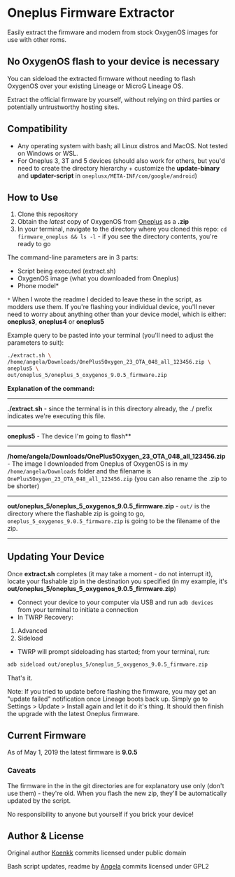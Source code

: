 # Oneplus Firmware Extractor
Easily extract the firmware and modem from stock OxygenOS images for use with other roms.

## No OxygenOS flash to your device is necessary
You can sideload the extracted firmware without needing to flash OxygenOS over your existing Lineage or MicroG Lineage OS.

Extract the official firmware by yourself, without relying on third parties or potentially untrustworthy hosting sites.

## Compatibility
- Any operating system with bash; all Linux distros and MacOS.  Not tested on Windows or WSL.
- For Oneplus 3, 3T and 5 devices (should also work for others, but you'd need to create the directory hierarchy + customize the **update-binary** and **updater-script** in `oneplusx/META-INF/com/google/android`)

## How to Use
1. Clone this repository
2. Obtain the *latest* copy of OxygenOS from [Oneplus](https://www.oneplus.com/support/softwareupgrade) as a **.zip**
3. In your terminal, navigate to the directory where you cloned this repo: `cd firmware_oneplus && ls -l` - if you see the directory contents, you're ready to go

The command-line parameters are in 3 parts:
- Script being executed (extract.sh)
- OxygenOS image (what you downloaded from Oneplus)
- Phone model*


`*` When I wrote the readme I decided to leave these in the script, as modders use them.  If you're flashing your individual device, you'll never need to worry about anything other than your device model, which is either: **oneplus3**, **oneplus4** or **oneplus5**

Example query to be pasted into your terminal (you'll need to adjust the parameters to suit):
```bash
./extract.sh \
/home/angela/Downloads/OnePlus5Oxygen_23_OTA_048_all_123456.zip \
oneplus5 \
out/oneplus_5/oneplus_5_oxygenos_9.0.5_firmware.zip
```

**Explanation of the command:**
***
**./extract.sh** - since the terminal is in this directory already, the ./ prefix indicates we're executing this file.
***
**oneplus5** - The device I'm going to flash**
***
**/home/angela/Downloads/OnePlus5Oxygen_23_OTA_048_all_123456.zip** - The image I downloaded from Oneplus of OxygenOS is in my `/home/angela/Downloads` folder and the filename is `OnePlus5Oxygen_23_OTA_048_all_123456.zip` (you can also rename the .zip to be shorter)
***
**out/oneplus_5/oneplus_5_oxygenos_9.0.5_firmware.zip** - `out/` is the directory where the flashable zip is going to go, `oneplus_5_oxygenos_9.0.5_firmware.zip` is going to be the filename of the zip.
***

## Updating Your Device
Once **extract.sh** completes (it may take a moment - do not interrupt it), locate your flashable zip in the destination you specified (in my example, it's **out/oneplus_5/oneplus_5_oxygenos_9.0.5_firmware.zip**)

- Connect your device to your computer via USB and run `adb devices` from your terminal to initiate a connection
- In TWRP Recovery:


1. Advanced
2. Sideload

- TWRP will prompt sideloading has started; from your terminal, run:
```bash
adb sideload out/oneplus_5/oneplus_5_oxygenos_9.0.5_firmware.zip
```

That's it.

Note: If you tried to update before flashing the firmware, you may get an "update failed" notification once Lineage boots back up.  Simply go to Settings > Update > Install again and let it do it's thing.  It should then finish the upgrade with the latest Oneplus firmware.

## Current Firmware
As of May 1, 2019 the latest firmware is **9.0.5**

### Caveats
The firmware in the in the git directories are for explanatory use only (don't use them) - they're old.  When you flash the new zip, they'll be automatically updated by the script.

No responsibility to anyone but yourself if you brick your device!

## Author & License
Original author [Koenkk](https://github.com/Koenkk) commits licensed under public domain

Bash script updates, readme by [Angela](https://github.com/angela-d) commits licensed under GPL2

